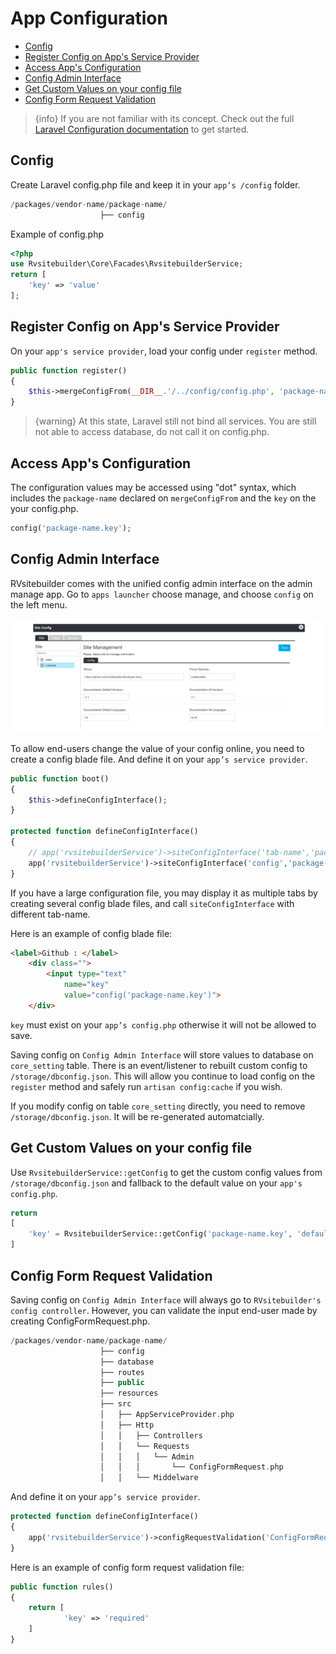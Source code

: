 # App Configuration

  - [Config](#Config)
  - [Register Config on App's Service Provider](#Register-Config-on-App's-Service-Provider)
  - [Access App's Configuration](#Access-App's-Configuration)
  - [Config Admin Interface ](#Config-Admin-Interface) 
  - [Get Custom Values on your config file](#Get-Custom-Values-on-your-config-file)
  - [Config Form Request Validation](#Config-Form-Request-Validation)

> {info} If you are not familiar with its concept. Check out the full [Laravel Configuration documentation](https://laravel.com/docs/master/configuration) to get started. 

<a name="Config"></a>
## Config 

Create Laravel config.php file and keep it in your `app’s /config` folder.

```php
/packages/vendor-name/package-name/
                    ├── config
```

Example of config.php
```php
<?php
use Rvsitebuilder\Core\Facades\RvsitebuilderService;
return [
    'key' => 'value'
];
```

<a name="Register-Config-on-App's-Service-Provider"></a>
## Register Config on App's Service Provider

On your `app's service provider`, load your config under `register` method. 

```php
public function register()
{
    $this->mergeConfigFrom(__DIR__.'/../config/config.php', 'package-name'); 
}
```
> {warning} At this state, Laravel still not bind all services. You are still not able to access database, do not call it on config.php.



<a name="Access-App's-Configuration"></a>
## Access App's Configuration

The configuration values may be accessed using "dot" syntax, which includes the `package-name` declared on `mergeConfigFrom` and the `key` on the your config.php.

```php
config('package-name.key');
```


<a name="Config-Admin-Interface"></a>
## Config Admin Interface 

RVsitebuilder comes with the unified config admin interface on the admin manage app. Go to `apps launcher` choose manage, and choose `config` on the left menu. 
 
![configInterface](images/configInterface.jpg)
 
To allow end-users change the value of your config online, you need to create a config blade file. And define it on your `app’s service provider`.
 
```php
public function boot()
{ 
    $this->defineConfigInterface();
}

protected function defineConfigInterface()
{
    // app('rvsitebuilderService')->siteConfigInterface('tab-name','package-name::blade-file-path');
    app('rvsitebuilderService')->siteConfigInterface('config','package-name::admin.config'); 
}
```

If you have a large configuration file, you may display it as multiple tabs by creating several config blade files, and call `siteConfigInterface` with different tab-name.

Here is an example of config blade file:
```html
<label>Github : </label> 
    <div class="">
        <input type="text" 
            name="key"
            value="config('package-name.key')">
    </div>
```
`key` must exist on your `app’s config.php` otherwise it will not be allowed to save.

Saving config on `Config Admin Interface` will store values to database on `core_setting` table. There is an event/listener to rebuilt custom config to  `/storage/dbconfig.json`. This will allow you continue to load config on the `register` method and safely run `artisan config:cache` if you wish.

If you modify config on table `core_setting` directly, you need to remove `/storage/dbconfig.json`. It will be re-generated automatcially.


<a name="Get-Custom-Values-on-your-config-file"></a>
## Get Custom Values on your config file

Use `RvsitebuilderService::getConfig` to get the custom config values from `/storage/dbconfig.json` and fallback to the default value on your `app's config.php`.

```php
return 
[
    'key' = RvsitebuilderService::getConfig('package-name.key', 'defaultValue') 
]
```
 
<a name="Config-Form-Request-Validation"></a>
## Config Form Request Validation

Saving config on `Config Admin Interface`  will always go to `RVsitebuilder's config controller`. However, you can validate the input end-user made by creating ConfigFormRequest.php. 
```php
/packages/vendor-name/package-name/
                    ├── config
                    ├── database
                    ├── routes
                    ├── public
                    ├── resources
                    ├── src
                    │   ├── AppServiceProvider.php
                    │   ├── Http
                    │   │   ├── Controllers
                    │   │   └── Requests
                    │   │   │   └── Admin
                    │   │   │       └── ConfigFormRequest.php
                    │   │   └── Middelware           
```
 
And define it on your `app’s service provider`.
```php
protected function defineConfigInterface()
{
    app('rvsitebuilderService')->configRequestValidation('ConfigFormRequest');  
}
```

Here is an example of config form request validation file:
```php
public function rules()
{        
    return [  
            'key' => 'required'
    ]
}
``` 

